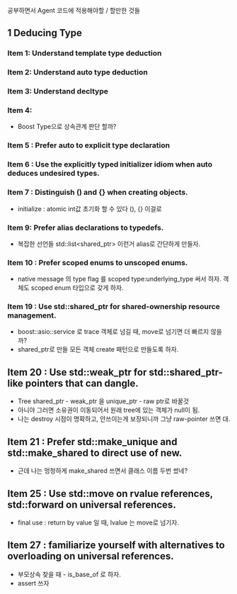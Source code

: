 공부하면서 Agent 코드에 적용해야할 / 할만한 것들

## 1 Deducing Type
### Item 1: Understand template type deduction
### Item 2: Understand auto type deduction
### Item 3: Understand decltype
### Item 4:
 * Boost Type으로 상속관계 판단 할까?
### Item 5 : Prefer auto to explicit type declaration
### Item 6 : Use the explicitly typed initializer idiom when auto deduces undesired types.
### Item 7 : Distinguish () and {} when creating objects.
 * initialize : atomic int값 초기화 할 수 있다 (), {} 이걸로
### Item 9: Prefer alias declarations to typedefs.
 * 복잡한 선언들 std::list<shared_ptr<GuidBaseTraceWrapper>> 이런거 alias로 간단하게 만들자.
### Item 10 : Prefer scoped enums to unscoped enums.
 * native message 의 type flag 를 scoped type:underlying_type 써서 하자. 객체도 scoped enum 타입으로 갖게 하자.
### Item 19 : Use std::shared_ptr for shared-ownership resource management.
 * boost::asio::service 로 trace 객체로 넘길 때, move로 넘기면 더 빠르지 않을까?
 * shared_ptr로 만들 모든 객체 create 패턴으로 만들도록 하자.
## Item 20 : Use std::weak_ptr for std::shared_ptr-like pointers that can dangle.
 * Tree  shared_ptr - weak_ptr 을 unique_ptr - raw ptr로 바꿀것
 * 아니야 그러면 소유권이 이동되어서 원래 tree에 있는 객체가 null이 됨.
 * 나는 destroy 시점이 명확하고, 안쓰이는게 보장되니까 그냥 raw-pointer 쓰면 대.
## Item 21 : Prefer std::make_unique and std::make_shared to direct use of new.
 * 근데 나는 멍청하게 make_shared 쓰면서 클래스 이름 두번 썼네?
## Item 25 : Use std::move on rvalue references, std::forward on universal references.
 * final use : return by value 일 때, lvalue 는 move로 넘기자.
## Item 27 : familiarize yourself with alternatives to overloading on universal references.
 * 부모상속 찾을 때 - is_base_of 로 하자.
 * assert 쓰자